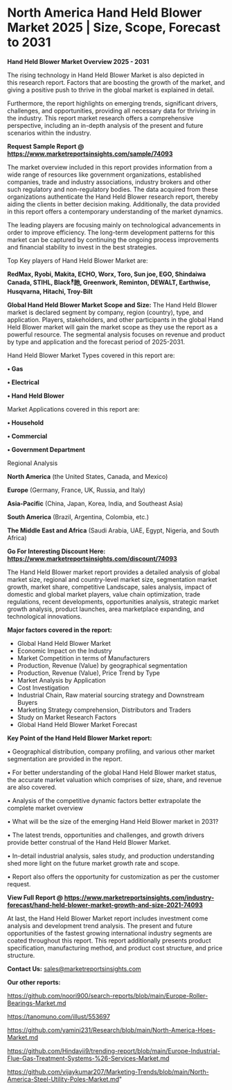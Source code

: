 # North America Hand Held Blower Market 2025 | Size, Scope, Forecast to 2031

<Strong> Hand Held Blower Market Overview 2025 - 2031</strong>

The rising technology in Hand Held Blower Market is also depicted in this research report. Factors that are boosting the growth of the market, and giving a positive push to thrive in the global market is explained in detail.

Furthermore, the report highlights on emerging trends, significant drivers, challenges, and opportunities, providing all necessary data for thriving in the industry. This report market research offers a comprehensive perspective, including an in-depth analysis of the present and future scenarios within the industry.

<strong>Request Sample Report @ <a href=https://www.marketreportsinsights.com/sample/74093>https://www.marketreportsinsights.com/sample/74093</a></strong>

The market overview included in this report provides information from a wide range of resources like government organizations, established companies, trade and industry associations, industry brokers and other such regulatory and non-regulatory bodies. The data acquired from these organizations authenticate the Hand Held Blower research report, thereby aiding the clients in better decision making. Additionally, the data provided in this report offers a contemporary understanding of the market dynamics.

The leading players are focusing mainly on technological advancements in order to improve efficiency. The long-term development patterns for this market can be captured by continuing the ongoing process improvements and financial stability to invest in the best strategies.

Top Key players of Hand Held Blower Market are:

<strong>RedMax, Ryobi, Makita, ECHO, Worx, Toro, Sun joe, EGO, Shindaiwa Canada, STIHL, Blackీ訑, Greenwork, Reminton, DEWALT, Earthwise, Husqvarna, Hitachi, Troy-Bilt</strong>

<strong><b>Global Hand Held Blower Market Scope and Size:</b></strong>
The Hand Held Blower market is declared segment by company, region (country), type, and application. Players, stakeholders, and other participants in the global Hand Held Blower market will gain the market scope as they use the report as a powerful resource. The segmental analysis focuses on revenue and product by type and application and the forecast period of 2025-2031.

Hand Held Blower Market Types covered in this report are:

<strong>• Gas

• Electrical

• Hand Held Blower</strong>

Market Applications covered in this report are:

<strong>• Household

• Commercial

• Government Department</strong> 

Regional Analysis

<strong>North America</strong> (the United States, Canada, and Mexico)

<strong>Europe</strong> (Germany, France, UK, Russia, and Italy)

<strong>Asia-Pacific</strong> (China, Japan, Korea, India, and Southeast Asia)

<strong>South America</strong> (Brazil, Argentina, Colombia, etc.)

<strong>The Middle East and Africa</strong> (Saudi Arabia, UAE, Egypt, Nigeria, and South Africa)

<strong>Go For Interesting Discount Here: <a href=https://www.marketreportsinsights.com/discount/74093>https://www.marketreportsinsights.com/discount/74093</a></strong>

The Hand Held Blower market report provides a detailed analysis of global market size, regional and country-level market size, segmentation market growth, market share, competitive Landscape, sales analysis, impact of domestic and global market players, value chain optimization, trade regulations, recent developments, opportunities analysis, strategic market growth analysis, product launches, area marketplace expanding, and technological innovations.

<strong><b>Major factors covered in the report:</b></strong>
<ul>
  <li>Global Hand Held Blower Market </li>
  <li>Economic Impact on the Industry</li>
  <li>Market Competition in terms of Manufacturers</li>
  <li>Production, Revenue (Value) by geographical segmentation</li>
  <li>Production, Revenue (Value), Price Trend by Type</li>
  <li>Market Analysis by Application</li>
  <li>Cost Investigation</li>
  <li>Industrial Chain, Raw material sourcing strategy and Downstream Buyers</li>
  <li>Marketing Strategy comprehension, Distributors and Traders</li>
  <li>Study on Market Research Factors</li>
  <li>Global Hand Held Blower Market Forecast</li>
</ul>

<strong><b>Key Point of the Hand Held Blower Market report:</b></strong>

• Geographical distribution, company profiling, and various other market segmentation are provided in the report.

• For better understanding of the global Hand Held Blower market status, the accurate market valuation which comprises of size, share, and revenue are also covered.

• Analysis of the competitive dynamic factors better extrapolate the complete market overview

• What will be the size of the emerging Hand Held Blower market in 2031?

• The latest trends, opportunities and challenges, and growth drivers provide better construal of the Hand Held Blower Market.

• In-detail industrial analysis, sales study, and production understanding shed more light on the future market growth rate and scope.

• Report also offers the opportunity for customization as per the customer request.

<strong><b>View Full Report @ <a href=https://www.marketreportsinsights.com/industry-forecast/hand-held-blower-market-growth-and-size-2021-74093>https://www.marketreportsinsights.com/industry-forecast/hand-held-blower-market-growth-and-size-2021-74093</a></b></strong>


At last, the Hand Held Blower Market report includes investment come analysis and development trend analysis. The present and future opportunities of the fastest growing international industry segments are coated throughout this report. This report additionally presents product specification, manufacturing method, and product cost structure, and price structure.

<strong>Contact Us:</strong>
sales@marketreportsinsights.com

<strong>Our other reports:</strong>

<a href=https://github.com/noori900/search-reports/blob/main/Europe-Roller-Bearings-Market.md>https://github.com/noori900/search-reports/blob/main/Europe-Roller-Bearings-Market.md</a>

<a href=https://tanomuno.com/illust/553697>https://tanomuno.com/illust/553697</a>

<a href=https://github.com/yamini231/Research/blob/main/North-America-Hoes-Market.md>https://github.com/yamini231/Research/blob/main/North-America-Hoes-Market.md</a>

<a href=https://github.com/Hindavii9/trending-report/blob/main/Europe-Industrial-Flue-Gas-Treatment-Systems-%26-Services-Market.md>https://github.com/Hindavii9/trending-report/blob/main/Europe-Industrial-Flue-Gas-Treatment-Systems-%26-Services-Market.md</a>

<a href=https://github.com/vijaykumar207/Marketing-Trends/blob/main/North-America-Steel-Utility-Poles-Market.md>https://github.com/vijaykumar207/Marketing-Trends/blob/main/North-America-Steel-Utility-Poles-Market.md</a>"
